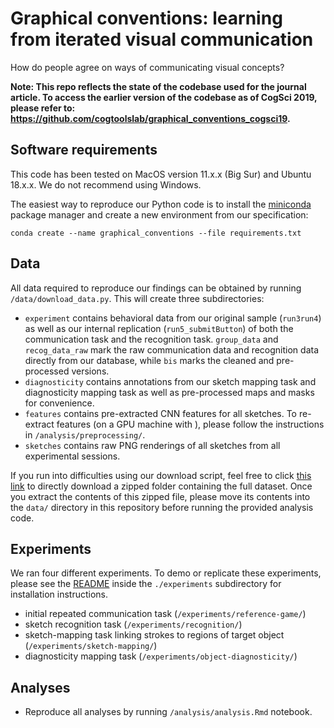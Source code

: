 # Graphical conventions: learning from iterated visual communication

How do people agree on ways of communicating visual concepts?

**Note: This repo reflects the state of the codebase used for the journal article. To access the earlier version of the codebase as of CogSci 2019, please refer to: https://github.com/cogtoolslab/graphical_conventions_cogsci19.**

## Software requirements

This code has been tested on MacOS version 11.x.x (Big Sur) and Ubuntu 18.x.x. We do not recommend using Windows. 

The easiest way to reproduce our Python code is to install the [miniconda](https://docs.conda.io/en/latest/miniconda.html) package manager and create a new environment from our specification:

`conda create --name graphical_conventions --file requirements.txt`

## Data

All data required to reproduce our findings can be obtained by running `/data/download_data.py`. This will create three subdirectories:

* `experiment` contains behavioral data from our original sample (`run3run4`) as well as our internal replication (`run5_submitButton`) of both the communication task and the recognition task. `group_data` and `recog_data_raw` mark the raw communication data and recognition data directly from our database, while `bis` marks the cleaned and pre-processed versions.
* `diagnosticity` contains annotations from our sketch mapping task and diagnosticity mapping task as well as pre-processed maps and masks for convenience. 
* `features` contains pre-extracted CNN features for all sketches. To re-extract features (on a GPU machine with ), please follow the instructions in `/analysis/preprocessing/`. 
* `sketches` contains raw PNG renderings of all sketches from all experimental sessions. 

If you run into difficulties using our download script, feel free to click [this link](https://graphical-conventions.s3.amazonaws.com/graphical-conventions-dataset.zip) to directly download a zipped folder containing the full dataset. Once you extract the contents of this zipped file, please move its contents into the `data/` directory in this repository before running the provided analysis code.

## Experiments

We ran four different experiments. To demo or replicate these experiments, please see the [README](https://github.com/hawkrobe/graphical_conventions/blob/master/experiments/README.md) inside the `./experiments` subdirectory for installation instructions. 

* initial repeated communication task (`/experiments/reference-game/`)
* sketch recognition task (`/experiments/recognition/`)
* sketch-mapping task linking strokes to regions of target object (`/experiments/sketch-mapping/`)
* diagnosticity mapping task (`/experiments/object-diagnosticity/`)

## Analyses

* Reproduce all analyses by running `/analysis/analysis.Rmd` notebook.
